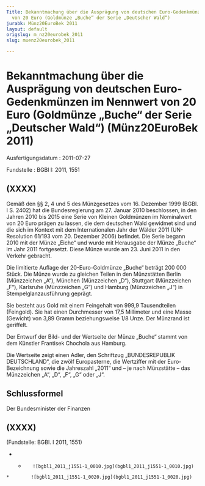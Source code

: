 ```yaml
---
Title: Bekanntmachung über die Ausprägung von deutschen Euro-Gedenkmünzen im Nennwert
  von 20 Euro (Goldmünze „Buche“ der Serie „Deutscher Wald“)
jurabk: Münz20EuroBek 2011
layout: default
origslug: m_nz20eurobek_2011
slug: muenz20eurobek_2011

---
```


# Bekanntmachung über die Ausprägung von deutschen Euro-Gedenkmünzen im Nennwert von 20 Euro (Goldmünze „Buche“ der Serie „Deutscher Wald“) (Münz20EuroBek 2011)

Ausfertigungsdatum
:   2011-07-27

Fundstelle
:   BGBl I: 2011, 1551

## (XXXX)

Gemäß den §§ 2, 4 und 5 des Münzgesetzes vom 16. Dezember 1999 (BGBl.
I S. 2402) hat die Bundesregierung am 27. Januar 2010 beschlossen, in
den Jahren 2010 bis 2015 eine Serie von Kleinen Goldmünzen im
Nominalwert von 20 Euro prägen zu lassen, die dem deutschen Wald
gewidmet sind und die sich im Kontext mit dem Internationalen Jahr der
Wälder 2011 (UN-Resolution 61/193 vom 20. Dezember 2006) befindet. Die
Serie begann 2010 mit der Münze „Eiche“ und wurde mit Herausgabe der
Münze „Buche“ im Jahr 2011 fortgesetzt. Diese Münze wurde am 23. Juni
2011 in den Verkehr gebracht.

Die limitierte Auflage der 20-Euro-Goldmünze
„Buche“              beträgt 200 000 Stück. Die Münze wurde zu
gleichen Teilen in den Münzstätten Berlin (Münzzeichen „A“), München
(Münzzeichen „D“), Stuttgart (Münzzeichen „F“), Karlsruhe (Münzzeichen
„G“) und Hamburg (Münzzeichen „J“) in Stempelglanzausführung geprägt.

Sie besteht aus Gold mit einem Feingehalt von 999,9 Tausendteilen
(Feingold). Sie hat einen Durchmesser von 17,5 Millimeter und eine
Masse (Gewicht) von 3,89 Gramm beziehungsweise 1/8 Unze. Der Münzrand
ist geriffelt.

Der Entwurf der Bild- und der Wertseite der Münze „Buche“ stammt von
dem Künstler Frantisek Chochola aus Hamburg.

Die Wertseite zeigt einen Adler, den Schriftzug „BUNDESREPUBLIK
DEUTSCHLAND“, die zwölf Europasterne, die Wertziffer mit der Euro-
Bezeichnung sowie die Jahreszahl „2011“ und – je nach Münzstätte – das
Münzzeichen „A“, „D“, „F“, „G“ oder „J“.

## Schlussformel

Der Bundesminister der Finanzen

## (XXXX)

(Fundstelle: BGBl. I 2011, 1551)


*    *        ![bgbl1_2011_j1551-1_0010.jpg](bgbl1_2011_j1551-1_0010.jpg)
    *        ![bgbl1_2011_j1551-1_0020.jpg](bgbl1_2011_j1551-1_0020.jpg)


